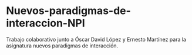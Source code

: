 # Nuevos-paradigmas-de-interaccion-NPI
 Trabajo colaborativo junto a Óscar David López y Ernesto Martínez para la asignatura nuevos paradigmas de interacción.
